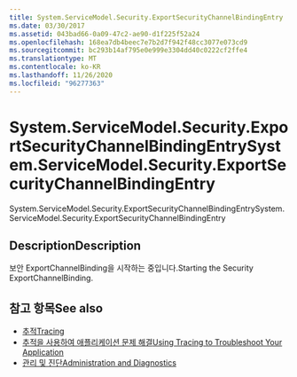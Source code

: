 ```yaml
---
title: System.ServiceModel.Security.ExportSecurityChannelBindingEntry
ms.date: 03/30/2017
ms.assetid: 043bad66-0a09-47c2-ae90-d1f225f52a24
ms.openlocfilehash: 168ea7db4beec7e7b2d7f942f48cc3077e073cd9
ms.sourcegitcommit: bc293b14af795e0e999e3304dd40c0222cf2ffe4
ms.translationtype: MT
ms.contentlocale: ko-KR
ms.lasthandoff: 11/26/2020
ms.locfileid: "96277363"
---
```

# <a name="systemservicemodelsecurityexportsecuritychannelbindingentry"></a><span data-ttu-id="89d0e-102">System.ServiceModel.Security.ExportSecurityChannelBindingEntry</span><span class="sxs-lookup"><span data-stu-id="89d0e-102">System.ServiceModel.Security.ExportSecurityChannelBindingEntry</span></span>

<span data-ttu-id="89d0e-103">System.ServiceModel.Security.ExportSecurityChannelBindingEntry</span><span class="sxs-lookup"><span data-stu-id="89d0e-103">System.ServiceModel.Security.ExportSecurityChannelBindingEntry</span></span>  
  
## <a name="description"></a><span data-ttu-id="89d0e-104">Description</span><span class="sxs-lookup"><span data-stu-id="89d0e-104">Description</span></span>  

 <span data-ttu-id="89d0e-105">보안 ExportChannelBinding을 시작하는 중입니다.</span><span class="sxs-lookup"><span data-stu-id="89d0e-105">Starting the Security ExportChannelBinding.</span></span>  
  
## <a name="see-also"></a><span data-ttu-id="89d0e-106">참고 항목</span><span class="sxs-lookup"><span data-stu-id="89d0e-106">See also</span></span>

- [<span data-ttu-id="89d0e-107">추적</span><span class="sxs-lookup"><span data-stu-id="89d0e-107">Tracing</span></span>](index.md)
- [<span data-ttu-id="89d0e-108">추적을 사용하여 애플리케이션 문제 해결</span><span class="sxs-lookup"><span data-stu-id="89d0e-108">Using Tracing to Troubleshoot Your Application</span></span>](using-tracing-to-troubleshoot-your-application.md)
- [<span data-ttu-id="89d0e-109">관리 및 진단</span><span class="sxs-lookup"><span data-stu-id="89d0e-109">Administration and Diagnostics</span></span>](../index.md)
